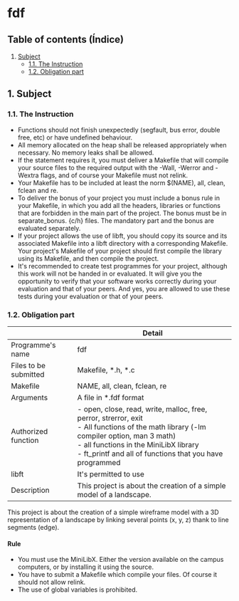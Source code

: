 # fdf
## Table of contents (Índice)
1. [Subject](#1-subject)
    - [1.1. The Instruction](#11-The-Instruction)
    - [1.2. Obligation part](#12-Obligation-part)
<!--     - [1.3. The programme](#13-the-programme)
2. [Cryptic subject](#2-cryptic-subject)
    - [2.1. How many arguments are required?](#21-how-many-arguments-are-required)
    - [2.2. How many times I can sort?](#22-how-many-times-i-can-sort)
    - [2.3. Is there any time limit?](#23-is-there-any-time-limit)
3. [Possible error](#3-possible-error)
4. [Algorithm](#4-algorithm)
    - [4.1. Quick sort](#41-quick-sort)
    - [4.2. Insert sort](#42-insert-sort)
    - [4.3. Merge sort](#43-merge-sort)
    - [4.4. Brute-force search](#44-brute-force-search)
    - [4.5. Binary search](#45-binary-search)
    - [4.6. Ternary search](#46-ternary-search)
    - [4.7. Backtracking method (Depth-first search)](#47-backtracking-method-depth-first-search) 
5. [Reference](#5-reference)      -->

## 1. Subject
### 1.1. The Instruction
- Functions should not finish unexpectedly (segfault, bus error, double free, etc) or have undefined behaviour.
- All memory allocated on the heap shall be released appropriately when necessary. No memory leaks shall be allowed. 
- If the statement requires it, you must deliver a Makefile that will compile your source files to the required output with the -Wall, -Werror and -Wextra flags, and of course your Makefile must not relink.
- Your Makefile has to be included at least the norm $(NAME), all, clean, fclean and re.
- To deliver the bonus of your project you must include a bonus rule in your Makefile, in which you add all the headers, libraries or functions that are forbidden in the main part of the project. The bonus must be in separate_bonus. {c/h} files. The mandatory part and the bonus are evaluated separately.
- If your project allows the use of libft, you should copy its source and its associated Makefile into a libft directory with a corresponding Makefile. Your project's Makefile of your project should first compile the library using its Makefile, and then compile the project.
- It's recommended to create test programmes for your project, although this work will not be handed in or evaluated. It will give you the opportunity to verify that your software works correctly during your evaluation and that of your peers. And yes, you are allowed to use these tests during your evaluation or that of your peers.

### 1.2. Obligation part
|  | Detail |
| --- | --- |
| Programme's name | fdf |
| Files to be submitted | Makefile, *.h, *.c |
| Makefile | NAME, all, clean, fclean, re|
| Arguments | A file in *.fdf format|
| Authorized function | - open, close, read, write, malloc, free, perror, strerror, exit<br> - All functions of the math library (-lm compiler option, man 3 math)<br> - all functions in the MiniLibX library<br> - ft_printf and all of functions that you have programmed|
| libft | It's permitted to use|
| Description | This project is about the creation of a simple model of a landscape.|

This project is about the creation of a simple wireframe model with a 3D representation of a landscape by linking several points (x, y, z) thank to line segments (edge).

#### Rule
- You must use the MiniLibX. Either the version available on the campus computers, or by installing it using the source.
- You have to submit a Makefile which compile your files. Of course it should not allow relink.
- The use of global variables is prohibited.

<!-- ### 1.3. The programme
- You must write a program called push_swap that will receive as argument the stack a in the format of a list of integers. The first argument must be the one on top of the stack(be careful with the order).
- The program must display the list of instructions(shortest)
to sort the stack a, from smallest to largest where the smallest is at the top of the stack.
- The instructions should be separated using a "\n" and nothing else.
- The goal is to sort the stack with as few operation as possible. During the evaluation we will compare the number of instructions obtained by your program with a maximum instruction range.
- Your program will receive no points either if your program displays a list that is too long or if the result is not correct.
- If no parameters are specified, the program should not display anything and should return control to the user.
- In case of an error, you should display Error followed by a "\n" in the standard error output. Some of the possible errors are: arguments that are not integers, arguments greater than an int, and/or finding duplicate numbers.

## 2. Cryptic subject
### 2.1. How many arguments are required.
- At least 500.
### 2.2. How many times I can sort?
It depends on the number of arguments.
- If it's sorted, it should be 0 times.
- If there are 3 arguments, less than 4 times.
- If there are 5 arguments, less than 13 times(in the subject, it's put 6 arguments, but according to Slack we have to show the instruction shorter than 12 times with 5 arguments, also guidelines.pdf(it's a copy of correction in Urduliz)).
- 100 arguments, 700 times (until 1500 times it's acceptable, but points will be deducted)
- 500 arguments, 5500 times (until 11500 times it's acceptable, but points will be deducted)
### 2.3. Is there any time limit?
- No, but it should be reasonable time.

## 3. Possible error
- No arguments (argc should be more than 2) -> Should will be written "\n"
- It's not integer
- There are dubbed numbers
- 
## 4. Algorithm
**::(> <)::**  
If the arguments are less than 6, use Brute-force search, and then for arguments more than 6 use quick sort?  
### 4.1. Quick sort
- Quick sorting is a method of repeatedly sorting into groups of 'values less than the standard' and groups of 'values greater than the standard' by setting an appropriate standard value. First of all, I have to decide the standard(pibot)  
### 4.2. Insert sort
- Insertion sort is an alignment algorithm that takes values one by one from an "unaligned array" and inserts them in the appropriate positions in an "aligned array"
### 4.3. Merge sort
- Merge sorting is an alignment algorithm that repeatedly divides into two parts until the number of elements is one, and then returns in an aligned manner.
### 4.4. Brute-force search
- Explore all possible street numbers.
### 4.5. Binary seach
### 4.6. Ternary seach
### 4.7. Backtracking method (Depth-first search)
- Depth-first search is an algorithm for exploning graphs and tree structures, in which the path does not return until it comes across a dead-end node where no further progress can be made, and then proceeds through neighbouring nodes.  


### memo

    -1. if the number of turn is same as the turn is recorded -> goodbye  
    (Because there is no possibility to be shorter than that)
        -2. if STACK a is sorted, update the record and exit
            -3. start check all commands
            while check all of them...
                -4. if there is command redundant, quit and go back to 3
                    -5. change the STACK
                        -6. reenter to 1
                            (-?. depth first check?)
So, I can check all of commands one by one, but also cut some cases in line 1 and 4

Theoretically, it is able to count until 8 turns
(with simple calculation, normally takes 1s for 10000 * 10000 times, as I have 11 commands, 11^8 = 214358881 so it will take 2s more or less.)   
*review required*  
If I will check all case one by one, I may be able to omit 1.? (If so, I only need once to record the first turn)  
This will be simpler than memo, maybe do it simply first, and then if there is problem, change?  
*review required* 

## 5. Reference
- doubly-circularly-linked list  
(JP)https://cattech-lab.com/science-tools/simulation-lecture-mini-6/  
(JP)https://programming-place.net/ppp/contents/algorithm/data_struct/004.html  
- algorithm  
(EN)https://medium.com/nerd-for-tech/push-swap-tutorial-fa746e6aba1e  
(JP)https://www.edrawsoft.com/jp/explain-algorithm-flowchart.html  
- in general  
(EN)https://medium.com/@jamierobertdawson/push-swap-the-least-amount-of-moves-with-two-stacks-d1e76a71789a

 -->